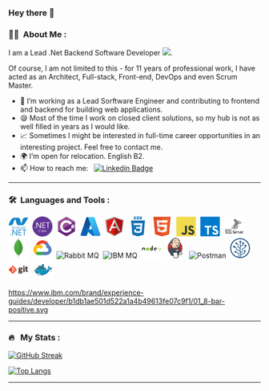 ### Hey there 👋

### :man_technologist: &nbsp;About Me :

I am a Lead .Net Backend Software Developer <img src="https://media.giphy.com/media/WUlplcMpOCEmTGBtBW/giphy.gif" width="30">.

Of course, I am not limited to this - for 11 years of professional work, I have acted as an Architect, Full-stack, Front-end, DevOps and even Scrum Master.

- 🔭 I’m working as a Lead Sorftware Engineer and contributing to frontend and backend for building web applications. 
- 😪 Most of the time I work on closed client solutions, so my hub is not as well filled in years as I would like.
- 📈 Sometimes I might be interested in full-time career opportunities in an interesting project. Feel free to contact me.
- 🌍 I’m open for relocation. English B2.
- 📫 How to reach me: &nbsp; [![Linkedin Badge](https://img.shields.io/badge/-e0gen-blue?style=flat&logo=Linkedin&logoColor=white)](https://www.linkedin.com/in/e0gen)

---

### 🛠 &nbsp;Languages and Tools :

<p>

<img src="https://github.com/devicons/devicon/blob/master/icons/dot-net/dot-net-plain-wordmark.svg" title="DotNet" alt="DotNet" width="40" height="40"/>&nbsp;
<img src="https://github.com/devicons/devicon/blob/master/icons/dotnetcore/dotnetcore-original.svg" title="DotNetCore" alt="DotNetCore" width="40" height="40"/>&nbsp;
<img src="https://github.com/devicons/devicon/blob/master/icons/csharp/csharp-original.svg" title="CSharp" alt="CSharp" width="40" height="40"/>&nbsp;
<img src="https://github.com/devicons/devicon/blob/master/icons/azure/azure-original.svg" title="Azure" alt="Azure" width="40" height="40"/>&nbsp;
<img src="https://github.com/devicons/devicon/blob/master/icons/angularjs/angularjs-original.svg" title="Angular" alt="Angular" width="40" height="40"/>&nbsp;
<img src="https://github.com/devicons/devicon/blob/master/icons/css3/css3-plain-wordmark.svg"  title="CSS3" alt="CSS" width="40" height="40"/>&nbsp;
<img src="https://github.com/devicons/devicon/blob/master/icons/html5/html5-original.svg" title="HTML5" alt="HTML" width="40" height="40"/>&nbsp;
<img src="https://github.com/devicons/devicon/blob/master/icons/javascript/javascript-original.svg" title="JavaScript" alt="JavaScript" width="40" height="40"/>&nbsp;
<img src="https://github.com/devicons/devicon/blob/master/icons/typescript/typescript-original.svg" title="TypeScript" alt="TypeScript" width="40" height="40"/>&nbsp;
<img src="https://github.com/devicons/devicon/blob/master/icons/microsoftsqlserver/microsoftsqlserver-plain-wordmark.svg" title="MSSQL"  alt="MSSQL" width="40" height="40"/>&nbsp;
<img src="https://github.com/devicons/devicon/blob/master/icons/mongodb/mongodb-original.svg" title="MongoDB" alt="MongoDB" width="40" height="40"/>&nbsp;
<img src="https://github.com/devicons/devicon/blob/master/icons/googlecloud/googlecloud-original.svg" title="Google Cloud" alt="Google Cloud" width="40" height="40"/>&nbsp;
<img src="https://cdn.freebiesupply.com/logos/large/2x/rabbitmq-logo-svg-vector.svg" title="Rabbit MQ" alt="Rabbit MQ" width="40" height="40"/>&nbsp;
<img src="https://www.ibm.com/brand/experience-guides/developer/b1db1ae501d522a1a4b49613fe07c9f1/01_8-bar-positive.svg" title="IBM MQ"  alt="IBM MQ" width="40" height="40"/>&nbsp;
<img src="https://github.com/devicons/devicon/blob/master/icons/nodejs/nodejs-original-wordmark.svg" title="NodeJS" alt="NodeJS" width="40" height="40"/>&nbsp;
<img src="https://github.com/devicons/devicon/blob/master/icons/jenkins/jenkins-original.svg" title="Jenkins" alt="Jenkins" width="40" height="40"/>&nbsp;
<img src="https://www.vectorlogo.zone/logos/getpostman/getpostman-icon.svg" title="Postman"  alt="Postman" width="40" height="40"/>&nbsp;
<img src="https://github.com/devicons/devicon/blob/master/icons/sourcetree/sourcetree-original.svg" title="SourceTree" alt="SourceTree" width="40" height="40"/>&nbsp;
<img src="https://github.com/devicons/devicon/blob/master/icons/git/git-original-wordmark.svg" title="Git" alt="Git" width="40" height="40"/>&nbsp;
<img src="https://github.com/devicons/devicon/blob/master/icons/docker/docker-original.svg" title="Docker"  alt="Docker" width="40" height="40"/>&nbsp;
</p>

https://www.ibm.com/brand/experience-guides/developer/b1db1ae501d522a1a4b49613fe07c9f1/01_8-bar-positive.svg

---

### 🔥 &nbsp; My Stats :
[![GitHub Streak](http://github-readme-streak-stats.herokuapp.com?user=e0gen&theme=dark&background=000000)](https://git.io/streak-stats)

[![Top Langs](https://github-readme-stats.vercel.app/api/top-langs/?username=e0gen&layout=compact&theme=vision-friendly-dark)](https://github.com/anuraghazra/github-readme-stats)

---
